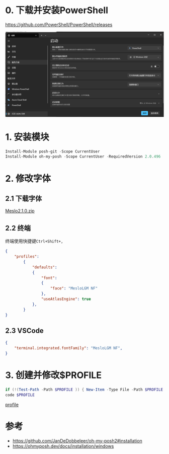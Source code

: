 # 0. 下载并安装PowerShell
https://github.com/PowerShell/PowerShell/releases

![1702905508334](image/优化pwsh使用体验/1702905508334.png)



# 1. 安装模块
```powershell
Install-Module posh-git -Scope CurrentUser
Install-Module oh-my-posh -Scope CurrentUser -RequiredVersion 2.0.496
```



# 2. 修改字体

## 2.1 下载字体
[Meslo2.1.0.zip](https://github.com/ryanoasis/nerd-fonts/releases/download/v2.1.0/Meslo.zip)


## 2.2 终端
终端使用快捷键`Ctrl+Shift+,`
```json
{
    "profiles": 
        {
            "defaults": 
            {
                "font": 
                {
                    "face": "MesloLGM NF"
                },
                "useAtlasEngine": true
            },
        }
}
```


## 2.3 VSCode
```json
{
    "terminal.integrated.fontFamily": "MesloLGM NF",
}
```



# 3. 创建并修改$PROFILE
```powershell
if (!(Test-Path -Path $PROFILE )) { New-Item -Type File -Path $PROFILE -Force }
code $PROFILE
```

[profile](./Microsoft.PowerShell_profile.ps1)


# 参考
- https://github.com/JanDeDobbeleer/oh-my-posh2#installation
- https://ohmyposh.dev/docs/installation/windows

